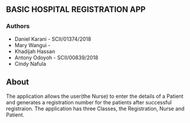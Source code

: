 
## BASIC HOSPITAL REGISTRATION APP

### Authors

- Daniel Karani - SCII/01374/2018
- Mary Wangui - 
- Khadijah Hassan 
- Antony Odoyoh - SCII/00839/2018
- Cindy Nafula

## About 
 
 The application allows the user(the Nurse) to enter the details of a Patient and generates a registration number for the patients after successful registraion. The application has three Classes, the Registration, Nurse and Patient.